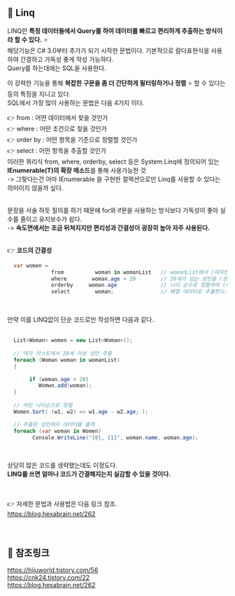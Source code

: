 ## 🔔 Linq
LINQ란 **특정 데이터들에서 Query를 하여 데이터를 빠르고 편리하게 추출하는 방식이라 할 수 있다.** ⭐<br>
해당기능은 C# 3.0부터 추가가 되기 시작한 문법이다. 기본적으로 람다표현식을 사용하여 간결하고 가독성 좋게 작성 가능하다.<br>
Query를 하는데에는 SQL을 사용한다.<br>

이 강력한 기능을 통해 **복잡한 구문을 좀 더 간단하게 필터링하거나 정렬** ⭐ 할 수 있다는 등의 특징을 지니고 있다.<br>
SQL에서 가장 많이 사용하는 문법은 다음 4가지 이다.<br>

👉 from : 어떤 데이터에서 찾을 것인가<br>
👉 where : 어떤 조건으로 찾을 것인가<br>
👉 order by : 어떤 항목을 기준으로 정렬할 것인가<br>
👉 select : 어떤 항목을 추출할 것인가<br>
이러한 쿼리식 from, where, orderby, select 등은 System.Linq에 정의되어 있는 **IEnumerable(T)의 확장 메소드**를 통해 사용가능한 것<br>
-> 그렇다는건 아마 IEnumerable 을 구현한 컬렉션으로만 Linq를 사용할 수 있다는 의미이지 않을까 싶다.<br>
<br>

문장을 서술 하듯 질의를 하기 때문에 for와 if문을 사용하는 방식보다 가독성이 좋아 실수를 줄이고 유지보수가 쉽다.<br>
-> **속도면에서는 조금 뒤쳐지지만 편리성과 간결성이 굉장히 높아 자주 사용된다.**<br>
<br>

👉 **코드의 간결성**<br>
```c#
  var women =
              from          woman in womanList   // womanList에서 (여자인가?)
              where        woman.age > 20        // 20세가 넘는 성인을 (성인인가?)
              orderby     woman.age              // 나이 순으로 정렬하여 (나이가 어린가?)
              select        woman;               // 배열 데이터로 추출한다.
```
<br>

만약 이를 LINQ없이 단순 코드로만 작성하면 다음과 같다.<br>
<br>
 
```c#
  List<Woman> women = new List<Woman>();
  
  // 여자 리스트에서 20세 이상 성인 추출
  foreach (Woman woman in womanList)
  {

       if (woman.age > 20)
          Womwn.add(woman);
  }
  
  // 어린 나이순으로 정렬
  Women.Sort( (w1, w2) => w1.age - w2.age; );

  // 추출된 성인여자 데이터를 출력
  foreach (var woman in Women)
        Console.WriteLine("{0}, {1}", woman.name, woman.age);
```
<br>

상당히 많은 코드를 생략했는데도 이정도다.<br>
**LINQ를 쓰면 얼마나 코드가 간결해지는지 실감할 수 있을 것이다.**<br>
<br>
<br>

👉 자세한 문법과 사용법은 다음 링크 참조.<br>
https://blog.hexabrain.net/262<br>
<br>
<br>

## 🔔 참조링크
https://hijuworld.tistory.com/56 <br>
https://cnk24.tistory.com/22 <br>
https://blog.hexabrain.net/262 <br>
